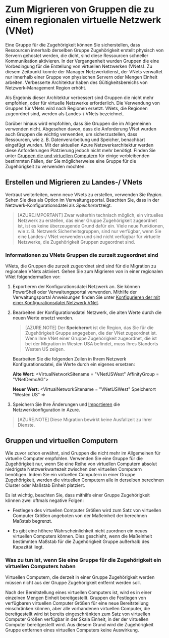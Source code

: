 <properties 
   pageTitle="Zum Migrieren von Gruppen die zu einem regionalen virtuelle Netzwerk (VNet)"
   description="Informationen Sie zum Migrieren von Gruppen die zu Landes-/ vnets"
   services="virtual-network"
   documentationCenter="na"
   authors="jimdial"
   manager="carmonm"
   editor="tysonn" />
<tags 
   ms.service="virtual-network"
   ms.devlang="na"
   ms.topic="article"
   ms.tgt_pltfrm="na"
   ms.workload="infrastructure-services"
   ms.date="03/15/2016"
   ms.author="jdial" />

# <a name="how-to-migrate-from-affinity-groups-to-a-regional-virtual-network-vnet"></a>Zum Migrieren von Gruppen die zu einem regionalen virtuelle Netzwerk (VNet)

Eine Gruppe für die Zugehörigkeit können Sie sicherstellen, dass Ressourcen innerhalb derselben Gruppe Zugehörigkeit erstellt physisch von Servern gehostet werden, die dicht, sind diese Ressourcen schneller Kommunikation aktivieren. In der Vergangenheit wurden Gruppen die eine Vorbedingung für die Erstellung von virtuellen Netzwerken (VNets). Zu diesem Zeitpunkt konnte der Manager Netzwerkdienst, der VNets verwaltet nur innerhalb einer Gruppe von physischen Servern oder Mengen Einheit arbeiten. Verbesserte Architektur haben des Gültigkeitsbereichs von Netzwerk-Management Region erhöht.

Als Ergebnis dieser Architektur verbessert sind Gruppen die nicht mehr empfohlen, oder für virtuelle Netzwerke erforderlich. Die Verwendung von Gruppen für VNets wird nach Regionen ersetzt. VNets, die Regionen zugeordnet sind, werden als Landes-/ VNets bezeichnet.

Darüber hinaus wird empfohlen, dass Sie Gruppen die im Allgemeinen verwenden nicht. Abgesehen davon, dass die Anforderung VNet wurden auch Gruppen die wichtig verwenden, um sicherzustellen, dass Ressourcen, wie z. B. Datenverarbeitung und Speicher, benachbart eingefügt wurden. Mit der aktuellen Azure Netzwerkarchitektur werden diese Anforderungen Platzierung jedoch nicht mehr benötigt. Finden Sie unter [Gruppen die und virtuellen Computern](#Affinity-groups-and-VMs) für einige verbleibenden bestimmten Fällen, der Sie möglicherweise eine Gruppe für die Zugehörigkeit zu verwenden möchten.

## <a name="creating-and-migrating-to-regional-vnets"></a>Erstellen und Migrieren zu Landes-/ VNets

Vertraut weiterleiten, wenn neue VNets zu erstellen, verwenden Sie *Region*. Sehen Sie dies als Option im Verwaltungsportal. Beachten Sie, dass in der Netzwerk-Konfigurationsdatei als *Speicherort*zeigt.

>[AZURE.IMPORTANT] Zwar weiterhin technisch möglich, ein virtuelles Netzwerk zu erstellen, das einer Gruppe Zugehörigkeit zugeordnet ist, ist es keine überzeugende Grund dafür ein. Viele neue Funktionen, wie z. B. Netzwerk Sicherheitsgruppen, sind nur verfügbar, wenn Sie eine Landes-/ VNet verwenden und sind nicht verfügbar für virtuelle Netzwerke, die Zugehörigkeit Gruppen zugeordnet sind.

### <a name="about-vnets-currently-associated-with-affinity-groups"></a>Informationen zu VNets Gruppen die zurzeit zugeordnet sind

VNets, die Gruppen die zurzeit zugeordnet sind sind für die Migration zu regionalen VNets aktiviert. Gehen Sie zum Migrieren von in einer regionalen VNet folgendermaßen vor:

1. Exportieren der Konfigurationsdatei Netzwerk an. Sie können PowerShell oder Verwaltungsportal verwenden. Mithilfe der Verwaltungsportal Anweisungen finden Sie unter [Konfigurieren der mit einer Konfigurationsdatei Netzwerk VNet](virtual-networks-using-network-configuration-file.md).

1. Bearbeiten der Konfigurationsdatei Netzwerk, die alten Werte durch die neuen Werte ersetzt werden. 

    > [AZURE.NOTE] Der **Speicherort** ist die Region, das Sie für die Zugehörigkeit Gruppe angegeben, die der VNet zugeordnet ist. Wenn Ihre VNet einer Gruppe Zugehörigkeit zugeordnet, die ist bei der Migration in Westen USA befindet, muss Ihres Standorts Westen US zeigen. 
    
    Bearbeiten Sie die folgenden Zeilen in Ihrem Netzwerk Konfigurationsdatei, die Werte durch ein eigenes ersetzen: 

    **Alte Wert:** \<VirtualNetworkSitename = "VNetUSWest" AffinityGroup = "VNetDemoAG"\> 

    **Neuer Wert:** \<VirtualNetworkSitename = "VNetUSWest" Speicherort "Westen US" =\>

1. Speichern Sie Ihre Änderungen und [Importieren](virtual-networks-using-network-configuration-file.md) die Netzwerkkonfiguration in Azure.

>[AZURE.NOTE] Diese Migration bewirkt keine Ausfallzeit zu Ihrer Dienste.

## <a name="affinity-groups-and-vms"></a>Gruppen und virtuellen Computern

Wie zuvor schon erwähnt, sind Gruppen die nicht mehr im Allgemeinen für virtuelle Computer empfohlen. Verwenden Sie eine Gruppe für die Zugehörigkeit nur, wenn Sie eine Reihe von virtuellen Computern absolut niedrigste Netzwerkwartezeit zwischen den virtuellen Computern benötigen. Indem Sie ein virtuellen Computern in einer Gruppe Zugehörigkeit, werden die virtuellen Computern alle in derselben berechnen Cluster oder Maßstab Einheit platziert.

Es ist wichtig, beachten Sie, dass mithilfe einer Gruppe Zugehörigkeit können zwei oftmals negative Folgen:

- Festlegen des virtuellen Computer Größen wird zum Satz von virtuellen Computer Größen angeboten von der Maßeinheit der berechnen Maßstab begrenzt.

- Es gibt eine höhere Wahrscheinlichkeit nicht zuordnen ein neues virtuellen Computers können. Dies geschieht, wenn die Maßeinheit bestimmten Maßstab für die Zugehörigkeit Gruppe außerhalb des Kapazität liegt.

### <a name="what-to-do-if-you-have-a-vm-in-an-affinity-group"></a>Was zu tun ist, wenn Sie eine Gruppe für die Zugehörigkeit ein virtuellen Computers haben

Virtuellen Computern, die derzeit in einer Gruppe Zugehörigkeit werden müssen nicht aus der Gruppe Zugehörigkeit entfernt werden soll.

Nach der Bereitstellung eines virtuellen Computers ist, wird es in einer einzelnen Mengen Einheit bereitgestellt. Gruppen die Festlegen von verfügbaren virtuellen Computer Größen für eine neue Bereitstellung einschränken können, aber alle vorhandenen virtuellen Computer, die bereitgestellt wird ist bereits eingeschränkten zum Satz von virtuellen Computer Größen verfügbar in der Skala Einheit, in der der virtuellen Computer bereitgestellt wird. Aus diesem Grund wird die Zugehörigkeit Gruppe entfernen eines virtuellen Computers keine Auswirkung.
 
